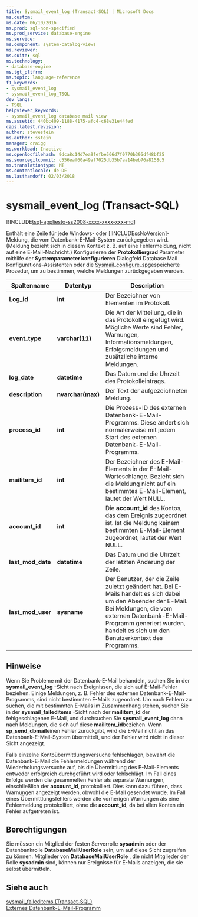 ```yaml
---
title: Sysmail_event_log (Transact-SQL) | Microsoft Docs
ms.custom: 
ms.date: 06/10/2016
ms.prod: sql-non-specified
ms.prod_service: database-engine
ms.service: 
ms.component: system-catalog-views
ms.reviewer: 
ms.suite: sql
ms.technology:
- database-engine
ms.tgt_pltfrm: 
ms.topic: language-reference
f1_keywords:
- sysmail_event_log
- sysmail_event_log_TSQL
dev_langs:
- TSQL
helpviewer_keywords:
- sysmail_event_log database mail view
ms.assetid: 440bc409-1188-4175-afc4-c68e31e44fed
caps.latest.revision: 
author: stevestein
ms.author: sstein
manager: craigg
ms.workload: Inactive
ms.openlocfilehash: 9dca8c14d7ea9fefbe566d7f0770b395df48bf25
ms.sourcegitcommit: c556eaf60a49af7025db35b7aa14beb76a8158c5
ms.translationtype: MT
ms.contentlocale: de-DE
ms.lasthandoff: 02/03/2018
---
```

# <a name="sysmaileventlog-transact-sql"></a>sysmail_event_log (Transact-SQL)
[!INCLUDE[tsql-appliesto-ss2008-xxxx-xxxx-xxx-md](../../includes/tsql-appliesto-ss2008-xxxx-xxxx-xxx-md.md)]

  Enthält eine Zeile für jede Windows- oder [!INCLUDE[ssNoVersion](../../includes/ssnoversion-md.md)]-Meldung, die vom Datenbank-E-Mail-System zurückgegeben wird. (Meldung bezieht sich in diesem Kontext z. B. auf eine Fehlermeldung, nicht auf eine E-Mail-Nachricht.) Konfigurieren der **Protokolliergrad** Parameter mithilfe der **Systemparameter konfigurieren** Dialogfeld Database Mail Konfigurations-Assistenten oder die [Sysmail_configure_sp](../../relational-databases/system-stored-procedures/sysmail-configure-sp-transact-sql.md)gespeicherte Prozedur, um zu bestimmen, welche Meldungen zurückgegeben werden.  
  
|Spaltenname|Datentyp|Description|  
|-----------------|---------------|-----------------|  
|**Log_id**|**int**|Der Bezeichner von Elementen im Protokoll.|  
|**event_type**|**varchar(11)**|Die Art der Mitteilung, die in das Protokoll eingefügt wird. Mögliche Werte sind Fehler, Warnungen, Informationsmeldungen, Erfolgsmeldungen und zusätzliche interne Meldungen.|  
|**log_date**|**datetime**|Das Datum und die Uhrzeit des Protokolleintrags.|  
|**description**|**nvarchar(max)**|Der Text der aufgezeichneten Meldung.|  
|**process_id**|**int**|Die Prozess-ID des externen Datenbank-E-Mail-Programms. Diese ändert sich normalerweise mit jedem Start des externen Datenbank-E-Mail-Programms.|  
|**mailitem_id**|**int**|Der Bezeichner des E-Mail-Elements in der E-Mail-Warteschlange. Bezieht sich die Meldung nicht auf ein bestimmtes E-Mail-Element, lautet der Wert NULL.|  
|**account_id**|**int**|Die **account_id** des Kontos, das dem Ereignis zugeordnet ist. Ist die Meldung keinem bestimmten E-Mail-Element zugeordnet, lautet der Wert NULL.|  
|**last_mod_date**|**datetime**|Das Datum und die Uhrzeit der letzten Änderung der Zeile.|  
|**last_mod_user**|**sysname**|Der Benutzer, der die Zeile zuletzt geändert hat. Bei E-Mails handelt es sich dabei um den Absender der E-Mail. Bei Meldungen, die vom externen Datenbank-E-Mail-Programm generiert wurden, handelt es sich um den Benutzerkontext des Programms.|  
  
## <a name="remarks"></a>Hinweise  
 Wenn Sie Probleme mit der Datenbank-E-Mail behandeln, suchen Sie in der **sysmail_event_log** -Sicht nach Ereignissen, die sich auf E-Mail-Fehler beziehen. Einige Meldungen, z. B. Fehler des externen Datenbank-E-Mail-Programms, sind nicht bestimmten E-Mails zugeordnet. Um nach Fehlern zu suchen, die mit bestimmten E-Mails im Zusammenhang stehen, suchen Sie in der **sysmail_faileditems** -Sicht nach der **mailitem_id** der fehlgeschlagenen E-Mail, und durchsuchen Sie **sysmail_event_log** dann nach Meldungen, die sich auf diese **mailitem_id**beziehen. Wenn **sp_send_dbmail**einen Fehler zurückgibt, wird die E-Mail nicht an das Datenbank-E-Mail-System übermittelt, und der Fehler wird nicht in dieser Sicht angezeigt.  
  
 Falls einzelne Kontoübermittlungsversuche fehlschlagen, bewahrt die Datenbank-E-Mail die Fehlermeldungen während der Wiederholungsversuche auf, bis die Übermittlung des E-Mail-Elements entweder erfolgreich durchgeführt wird oder fehlschlägt. Im Fall eines Erfolgs werden die gesammelten Fehler als separate Warnungen, einschließlich der **account_id**, protokolliert. Dies kann dazu führen, dass Warnungen angezeigt werden, obwohl die E-Mail gesendet wurde. Im Fall eines Übermittlungsfehlers werden alle vorherigen Warnungen als eine Fehlermeldung protokolliert, ohne die **account_id**, da bei allen Konten ein Fehler aufgetreten ist.  
  
## <a name="permissions"></a>Berechtigungen  
 Sie müssen ein Mitglied der festen Serverrolle **sysadmin** oder der Datenbankrolle **DatabaseMailUserRole** sein, um auf diese Sicht zugreifen zu können. Mitglieder von **DatabaseMailUserRole** , die nicht Mitglieder der Rolle **sysadmin** sind, können nur Ereignisse für E-Mails anzeigen, die sie selbst übermitteln.  
  
## <a name="see-also"></a>Siehe auch  
 [sysmail_faileditems &#40;Transact-SQL&#41;](../../relational-databases/system-catalog-views/sysmail-faileditems-transact-sql.md)   
 [Externes Datenbank-E-Mail-Programm](../../relational-databases/database-mail/database-mail-external-program.md)  
  
  
